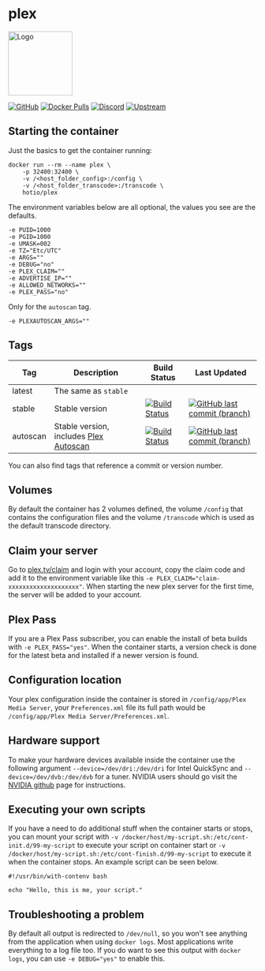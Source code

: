 # plex

<img src="https://raw.githubusercontent.com/hotio/unraid-templates/master/hotio/img/plex.png" alt="Logo" height="130" width="130">

[![GitHub](https://img.shields.io/badge/source-github-lightgrey)](https://github.com/hotio/docker-plex)
[![Docker Pulls](https://img.shields.io/docker/pulls/hotio/plex)](https://hub.docker.com/r/hotio/plex)
[![Discord](https://img.shields.io/discord/610068305893523457?color=738ad6&label=discord&logo=discord&logoColor=white)](https://discord.gg/3SnkuKp)
[![Upstream](https://img.shields.io/badge/upstream-project-yellow)](https://www.plex.tv)

## Starting the container

Just the basics to get the container running:

```shell
docker run --rm --name plex \
    -p 32400:32400 \
    -v /<host_folder_config>:/config \
    -v /<host_folder_transcode>:/transcode \
    hotio/plex
```

The environment variables below are all optional, the values you see are the defaults.

```shell
-e PUID=1000
-e PGID=1000
-e UMASK=002
-e TZ="Etc/UTC"
-e ARGS=""
-e DEBUG="no"
-e PLEX_CLAIM=""
-e ADVERTISE_IP=""
-e ALLOWED_NETWORKS=""
-e PLEX_PASS="no"
```

Only for the `autoscan` tag.

```shell
-e PLEXAUTOSCAN_ARGS=""
```

## Tags

| Tag      | Description                                                                       | Build Status                                                                                                                                        | Last Updated                                                                                                                                                  |
| ---------|-----------------------------------------------------------------------------------|-----------------------------------------------------------------------------------------------------------------------------------------------------|---------------------------------------------------------------------------------------------------------------------------------------------------------------|
| latest   | The same as `stable`                                                              |                                                                                                                                                     |                                                                                                                                                               |
| stable   | Stable version                                                                    | [![Build Status](https://cloud.drone.io/api/badges/hotio/docker-plex/status.svg?ref=refs/heads/stable)](https://cloud.drone.io/hotio/docker-plex)   | [![GitHub last commit (branch)](https://img.shields.io/github/last-commit/hotio/docker-plex/stable)](https://github.com/hotio/docker-plex/commits/stable)     |
| autoscan | Stable version, includes [Plex Autoscan](https://github.com/l3uddz/plex_autoscan) | [![Build Status](https://cloud.drone.io/api/badges/hotio/docker-plex/status.svg?ref=refs/heads/autoscan)](https://cloud.drone.io/hotio/docker-plex) | [![GitHub last commit (branch)](https://img.shields.io/github/last-commit/hotio/docker-plex/autoscan)](https://github.com/hotio/docker-plex/commits/autoscan) |

You can also find tags that reference a commit or version number.

## Volumes

By default the container has 2 volumes defined, the volume `/config` that contains the configuration files and the volume `/transcode` which is used as the default transcode directory.

## Claim your server

Go to [plex.tv/claim](https://www.plex.tv/claim) and login with your account, copy the claim code and add it to the environment variable like this `-e PLEX_CLAIM="claim-xxxxxxxxxxxxxxxxxxxx"`. When starting the new plex server for the first time, the server will be added to your account.

## Plex Pass

If you are a Plex Pass subscriber, you can enable the install of beta builds with `-e PLEX_PASS="yes"`. When the container starts, a version check is done for the latest beta and installed if a newer version is found.

## Configuration location

Your plex configuration inside the container is stored in `/config/app/Plex Media Server`, your `Preferences.xml` file its full path would be `/config/app/Plex Media Server/Preferences.xml`.

## Hardware support

To make your hardware devices available inside the container use the following argument `--device=/dev/dri:/dev/dri` for Intel QuickSync and `--device=/dev/dvb:/dev/dvb` for a tuner. NVIDIA users should go visit the [NVIDIA github](https://github.com/NVIDIA/nvidia-docker) page for instructions.

## Executing your own scripts

If you have a need to do additional stuff when the container starts or stops, you can mount your script with `-v /docker/host/my-script.sh:/etc/cont-init.d/99-my-script` to execute your script on container start or `-v /docker/host/my-script.sh:/etc/cont-finish.d/99-my-script` to execute it when the container stops. An example script can be seen below.

```shell
#!/usr/bin/with-contenv bash

echo "Hello, this is me, your script."
```

## Troubleshooting a problem

By default all output is redirected to `/dev/null`, so you won't see anything from the application when using `docker logs`. Most applications write everything to a log file too. If you do want to see this output with `docker logs`, you can use `-e DEBUG="yes"` to enable this.
